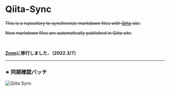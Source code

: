 # Qiita-Sync

~~This is a repository to synchronize markdown files with [Qiita](https://qiita.com/) site.~~

~~New markdown files are automatically published in Qiita site.~~

<br>

**[Zenn](https://zenn.dev)に移行しました．（2022.3/7）**

-----

### ※ 同期確認バッチ
![Qiita Sync](https://github.com/mkosakana/qiita-sync/actions/workflows/qiita_sync_check.yml/badge.svg)
